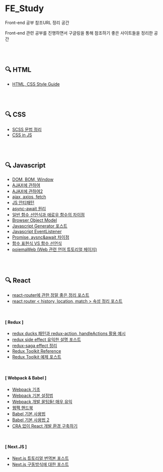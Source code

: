 # **FE_Study**
Front-end 공부 참조URL 정리 공간

Front-end 관련 공부를 진행하면서 구글링을 통해 참조하기 좋은 사이트들을 정리한 공간

<br/>

<br/>

## 🔍 HTML

- [HTML, CSS Style Guide](https://ui.toast.com/fe-guide/ko_HTMLCSS#html-%EB%AC%B8%EC%84%9C-%ED%98%95%EC%8B%9D%EC%9D%84-%EB%AA%85%ED%99%95%ED%95%98%EA%B2%8C-%EC%A7%80%EC%A0%95%ED%95%9C%EB%8B%A4)

<br/>

<br/>

## 🔍 CSS

- [SCSS 문법 정리](https://soooprmx.com/scsssass-%EB%AC%B8%EB%B2%95-%EC%A0%95%EB%A6%AC/)
- [CSS in JS](https://d0gf00t.tistory.com/22)

<br/>

<br/>

## 🔍 Javascript

- [DOM, BOM, Window](https://cbw1030.tistory.com/46)
- [AJAX에 관하여](https://kimcoder.tistory.com/113)
- [AJAX에 관하여2](https://velog.io/@gparkkii/whatisajax)
- [ajax, axios, fetch](https://velog.io/@kysung95/%EA%B0%9C%EB%B0%9C%EC%83%81%EC%8B%9D-Ajax%EC%99%80-Axios-%EA%B7%B8%EB%A6%AC%EA%B3%A0-fetch)
- [JS 안티패턴](https://ui.toast.com/fe-guide/ko_ANTI-PATTERN)
- [async-await 원리](https://medium.com/sjk5766/async-await-%EC%9B%90%EB%A6%AC-cc643f18526d)
- [일반 함수 선언식과 애로우 함수의 차이점](https://ponyozzang.tistory.com/452)
- [Browser Object Model](https://gangzzang.tistory.com/entry/%EC%9E%90%EB%B0%94%EC%8A%A4%ED%81%AC%EB%A6%BD%ED%8A%B8JavaScript-%EB%B8%8C%EB%9D%BC%EC%9A%B0%EC%A0%80-%EA%B0%9D%EC%B2%B4-%EB%AA%A8%EB%8D%B8Browser-Object-Model)
- [Javascript Generator 포스트](https://armadillo-dev.github.io/javascript/what-is-generator/)
- [Javascript EventListener](https://www.zerocho.com/category/JavaScript/post/57432d2aa48729787807c3fc)
- [Promise, aysnc&await 차이점](https://velog.io/@pilyeooong/Promise%EC%99%80-asyncawait-%EC%B0%A8%EC%9D%B4%EC%A0%90)
- [함수 표현식 VS 함수 선언식](https://joshua1988.github.io/web-development/javascript/function-expressions-vs-declarations/)
- [poiemaWeb (Web 관련 언어 튜토리얼 페이지)](https://poiemaweb.com/)

<br/>

<br/>

## 🔍 React

- [react-router에 관한 정말 좋은 정리 포스트](https://velopert.com/3417)
- [react router < history, location, match > 속성 정리 포스트](https://gongbu-ing.tistory.com/45)

<br/>

#### **[ Redux ]**

- [redux ducks 패턴과 redux-action, handleActions 활용 예시](https://velopert.com/3358)
- [redux side effect 유익한 설명 포스트](https://blog.javarouka.me/2019/04/02/redux-saga-1/)
- [redux-saga effect 정리](https://velog.io/@bigbrothershin/Redux-Saga%EC%9D%98-%EC%A0%9C%EB%84%88%EB%A0%88%EC%9D%B4%ED%84%B0-%EC%9D%B4%ED%95%B4%ED%95%98%EA%B8%B0)
- [Redux Toolkit Reference](https://soyoung210.github.io/redux-toolkit/)
- [Redux Toolkit 예제 포스트](https://blog.woolta.com/categories/1/posts/204)

<br/>

#### **[ Webpack & Babel ]**

- [Webpack 기초](https://velog.io/@hih0327/Webpack-%EA%B8%B0%EC%B4%88)
- [Webpack 기본 설정법](https://www.daleseo.com/webpack-config/)
- [Webpack 개발 꿀팁들! 매우 유익](http://52.78.22.201/tutorials/translate/webpack-the-confusing-parts/)
- [웹팩 핸드북](https://joshua1988.github.io/webpack-guide/motivation/why-webpack.html#%EC%9B%B9%ED%8C%A9%EC%9D%98-%EB%93%B1%EC%9E%A5-%EB%B0%B0%EA%B2%BD)
- [Babel 기본 사용법](https://javacpro.tistory.com/77)
- [Babel 기본 사용법 2](https://www.daleseo.com/js-babel/)
- [CRA 없이 React 개발 환경 구축하기](https://hapbbying.tistory.com/130)

<br/>

#### **[ Next.JS ]**

- [Next.js 튜토리얼 번역본 포스트](https://jcon.tistory.com/128?category=798379)
- [Next.js 구동방식에 대한 포스트](https://velog.io/@cyranocoding/Next-js-%EA%B5%AC%EB%8F%99%EB%B0%A9%EC%8B%9D-%EA%B3%BC-getInitialProps)

<br/>

<br/>
